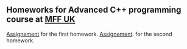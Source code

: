 ## Homeworks for Advanced C++ programming course at [MFF UK](https://mff.cuni.cz)
[Assignement](http://www.ksi.mff.cuni.cz/lectures/NPRG051/du/du-1718-1.pdf) for the first homework.
[Assignement](https://recodex.mff.cuni.cz/api/v1/uploaded-files/f5fb855c-3d76-11e8-9b58-00505601122b/download). for the second homework.
